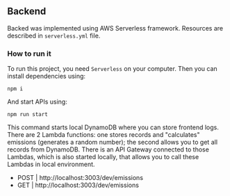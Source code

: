 ## Backend

Backed was implemented using AWS Serverless framework. Resources are described in `serverless.yml` file.

### How to run it

To run this project, you need `Serverless` on your computer. Then you can install dependencies using:

```
npm i
```

And start APIs using:

```
npm run start
```

This command starts local DynamoDB where you can store frontend logs. There are 2 Lambda functions: one stores records and "calculates" emissions (generates a random number); the second allows you to get all records from DynamoDB. There is an API Gateway connected to those Lambdas, which is also started locally, that allows you to call these Lambdas in local environment.

- POST | http://localhost:3003/dev/emissions
- GET  | http://localhost:3003/dev/emissions